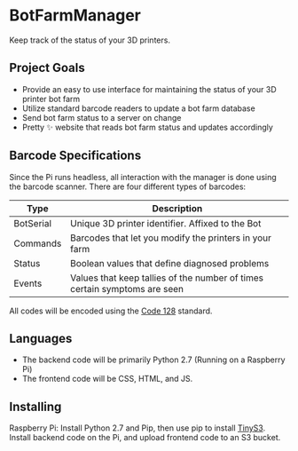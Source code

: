 # BotFarmManager
Keep track of the status of your 3D printers.

## Project Goals
- Provide an easy to use interface for maintaining the status of your 3D printer bot farm
- Utilize standard barcode readers to update a bot farm database
- Send bot farm status to a server on change
- Pretty :sparkles: website that reads bot farm status and updates accordingly

## Barcode Specifications
Since the Pi runs headless, all interaction with the manager is done using the barcode scanner. There are four different types of barcodes:

| Type   | Description |
|--------|--------|
|   BotSerial     | Unique 3D printer identifier. Affixed to the Bot  |
|  Commands       | Barcodes that let you modify the printers in your farm|
|  Status         | Boolean values that define diagnosed problems |
|  Events         | Values that keep tallies of the number of times certain symptoms are seen|

All codes will be encoded using the [Code 128](https://en.wikipedia.org/wiki/Code_128) standard.


## Languages
- The backend code will be primarily Python 2.7 (Running on a Raspberry Pi)
- The frontend code will be CSS, HTML, and JS.

## Installing
Raspberry Pi: Install Python 2.7 and Pip, then use pip to install [TinyS3](https://github.com/smore-inc/tinys3). Install backend code on the Pi, and upload frontend code to an S3 bucket.

